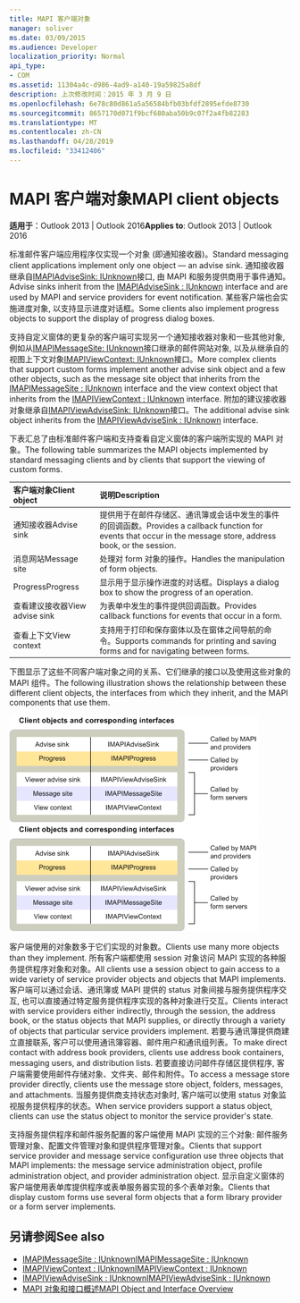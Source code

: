 ```yaml
---
title: MAPI 客户端对象
manager: soliver
ms.date: 03/09/2015
ms.audience: Developer
localization_priority: Normal
api_type:
- COM
ms.assetid: 11304a4c-d986-4ad9-a140-19a59825a8df
description: 上次修改时间：2015 年 3 月 9 日
ms.openlocfilehash: 6e78c80d861a5a56584bfb03bfdf2895efde8730
ms.sourcegitcommit: 8657170d071f9bcf680aba50b9c07f2a4fb82283
ms.translationtype: MT
ms.contentlocale: zh-CN
ms.lasthandoff: 04/28/2019
ms.locfileid: "33412406"
---
```

# <a name="mapi-client-objects"></a><span data-ttu-id="3f7a6-103">MAPI 客户端对象</span><span class="sxs-lookup"><span data-stu-id="3f7a6-103">MAPI client objects</span></span>
  
<span data-ttu-id="3f7a6-104">**适用于**：Outlook 2013 | Outlook 2016</span><span class="sxs-lookup"><span data-stu-id="3f7a6-104">**Applies to**: Outlook 2013 | Outlook 2016</span></span> 
  
<span data-ttu-id="3f7a6-105">标准邮件客户端应用程序仅实现一个对象 (即通知接收器)。</span><span class="sxs-lookup"><span data-stu-id="3f7a6-105">Standard messaging client applications implement only one object — an advise sink.</span></span> <span data-ttu-id="3f7a6-106">通知接收器继承自[IMAPIAdviseSink: IUnknown](imapiadvisesinkiunknown.md)接口, 由 MAPI 和服务提供商用于事件通知。</span><span class="sxs-lookup"><span data-stu-id="3f7a6-106">Advise sinks inherit from the [IMAPIAdviseSink : IUnknown](imapiadvisesinkiunknown.md) interface and are used by MAPI and service providers for event notification.</span></span> <span data-ttu-id="3f7a6-107">某些客户端也会实施进度对象, 以支持显示进度对话框。</span><span class="sxs-lookup"><span data-stu-id="3f7a6-107">Some clients also implement progress objects to support the display of progress dialog boxes.</span></span> 
  
<span data-ttu-id="3f7a6-108">支持自定义窗体的更复杂的客户端可实现另一个通知接收器对象和一些其他对象, 例如从[IMAPIMessageSite: IUnknown](imapimessagesiteiunknown.md)接口继承的邮件网站对象, 以及从继承自的视图上下文对象[IMAPIViewContext: IUnknown](imapiviewcontextiunknown.md)接口。</span><span class="sxs-lookup"><span data-stu-id="3f7a6-108">More complex clients that support custom forms implement another advise sink object and a few other objects, such as the message site object that inherits from the [IMAPIMessageSite : IUnknown](imapimessagesiteiunknown.md) interface and the view context object that inherits from the [IMAPIViewContext : IUnknown](imapiviewcontextiunknown.md) interface.</span></span> <span data-ttu-id="3f7a6-109">附加的建议接收器对象继承自[IMAPIViewAdviseSink: IUnknown](imapiviewadvisesinkiunknown.md)接口。</span><span class="sxs-lookup"><span data-stu-id="3f7a6-109">The additional advise sink object inherits from the [IMAPIViewAdviseSink : IUnknown](imapiviewadvisesinkiunknown.md) interface.</span></span> 
  
<span data-ttu-id="3f7a6-110">下表汇总了由标准邮件客户端和支持查看自定义窗体的客户端所实现的 MAPI 对象。</span><span class="sxs-lookup"><span data-stu-id="3f7a6-110">The following table summarizes the MAPI objects implemented by standard messaging clients and by clients that support the viewing of custom forms.</span></span>
  
|<span data-ttu-id="3f7a6-111">**客户端对象**</span><span class="sxs-lookup"><span data-stu-id="3f7a6-111">**Client object**</span></span>|<span data-ttu-id="3f7a6-112">**说明**</span><span class="sxs-lookup"><span data-stu-id="3f7a6-112">**Description**</span></span>|
|:-----|:-----|
|<span data-ttu-id="3f7a6-113">通知接收器</span><span class="sxs-lookup"><span data-stu-id="3f7a6-113">Advise sink</span></span>  <br/> |<span data-ttu-id="3f7a6-114">提供用于在邮件存储区、通讯簿或会话中发生的事件的回调函数。</span><span class="sxs-lookup"><span data-stu-id="3f7a6-114">Provides a callback function for events that occur in the message store, address book, or the session.</span></span>  <br/> |
|<span data-ttu-id="3f7a6-115">消息网站</span><span class="sxs-lookup"><span data-stu-id="3f7a6-115">Message site</span></span>  <br/> |<span data-ttu-id="3f7a6-116">处理对 form 对象的操作。</span><span class="sxs-lookup"><span data-stu-id="3f7a6-116">Handles the manipulation of form objects.</span></span>  <br/> |
|<span data-ttu-id="3f7a6-117">Progress</span><span class="sxs-lookup"><span data-stu-id="3f7a6-117">Progress</span></span>  <br/> |<span data-ttu-id="3f7a6-118">显示用于显示操作进度的对话框。</span><span class="sxs-lookup"><span data-stu-id="3f7a6-118">Displays a dialog box to show the progress of an operation.</span></span>  <br/> |
|<span data-ttu-id="3f7a6-119">查看建议接收器</span><span class="sxs-lookup"><span data-stu-id="3f7a6-119">View advise sink</span></span>  <br/> |<span data-ttu-id="3f7a6-120">为表单中发生的事件提供回调函数。</span><span class="sxs-lookup"><span data-stu-id="3f7a6-120">Provides callback functions for events that occur in a form.</span></span>  <br/> |
|<span data-ttu-id="3f7a6-121">查看上下文</span><span class="sxs-lookup"><span data-stu-id="3f7a6-121">View context</span></span>  <br/> |<span data-ttu-id="3f7a6-122">支持用于打印和保存窗体以及在窗体之间导航的命令。</span><span class="sxs-lookup"><span data-stu-id="3f7a6-122">Supports commands for printing and saving forms and for navigating between forms.</span></span>  <br/> |
   
<span data-ttu-id="3f7a6-123">下图显示了这些不同客户端对象之间的关系、它们继承的接口以及使用这些对象的 MAPI 组件。</span><span class="sxs-lookup"><span data-stu-id="3f7a6-123">The following illustration shows the relationship between these different client objects, the interfaces from which they inherit, and the MAPI components that use them.</span></span> 
  
<span data-ttu-id="3f7a6-124">![客户端对象和相应的接口](media/amapi_65.gif "客户端对象和相应的接口")</span><span class="sxs-lookup"><span data-stu-id="3f7a6-124">![Client objects and corresponding interfaces](media/amapi_65.gif "Client objects and corresponding interfaces")</span></span>
  
<span data-ttu-id="3f7a6-125">客户端使用的对象数多于它们实现的对象数。</span><span class="sxs-lookup"><span data-stu-id="3f7a6-125">Clients use many more objects than they implement.</span></span> <span data-ttu-id="3f7a6-126">所有客户端都使用 session 对象访问 MAPI 实现的各种服务提供程序对象和对象。</span><span class="sxs-lookup"><span data-stu-id="3f7a6-126">All clients use a session object to gain access to a wide variety of service provider objects and objects that MAPI implements.</span></span> <span data-ttu-id="3f7a6-127">客户端可以通过会话、通讯簿或 MAPI 提供的 status 对象间接与服务提供程序交互, 也可以直接通过特定服务提供程序实现的各种对象进行交互。</span><span class="sxs-lookup"><span data-stu-id="3f7a6-127">Clients interact with service providers either indirectly, through the session, the address book, or the status objects that MAPI supplies, or directly through a variety of objects that particular service providers implement.</span></span> <span data-ttu-id="3f7a6-128">若要与通讯簿提供商建立直接联系, 客户可以使用通讯簿容器、邮件用户和通讯组列表。</span><span class="sxs-lookup"><span data-stu-id="3f7a6-128">To make direct contact with address book providers, clients use address book containers, messaging users, and distribution lists.</span></span> <span data-ttu-id="3f7a6-129">若要直接访问邮件存储区提供程序, 客户端需要使用邮件存储对象、文件夹、邮件和附件。</span><span class="sxs-lookup"><span data-stu-id="3f7a6-129">To access a message store provider directly, clients use the message store object, folders, messages, and attachments.</span></span> <span data-ttu-id="3f7a6-130">当服务提供商支持状态对象时, 客户端可以使用 status 对象监视服务提供程序的状态。</span><span class="sxs-lookup"><span data-stu-id="3f7a6-130">When service providers support a status object, clients can use the status object to monitor the service provider's state.</span></span>
  
<span data-ttu-id="3f7a6-131">支持服务提供程序和邮件服务配置的客户端使用 MAPI 实现的三个对象: 邮件服务管理对象、配置文件管理对象和提供程序管理对象。</span><span class="sxs-lookup"><span data-stu-id="3f7a6-131">Clients that support service provider and message service configuration use three objects that MAPI implements: the message service administration object, profile administration object, and provider administration object.</span></span> <span data-ttu-id="3f7a6-132">显示自定义窗体的客户端使用表单库提供程序或表单服务器实现的多个表单对象。</span><span class="sxs-lookup"><span data-stu-id="3f7a6-132">Clients that display custom forms use several form objects that a form library provider or a form server implements.</span></span>
  
## <a name="see-also"></a><span data-ttu-id="3f7a6-133">另请参阅</span><span class="sxs-lookup"><span data-stu-id="3f7a6-133">See also</span></span>

- [<span data-ttu-id="3f7a6-134">IMAPIMessageSite : IUnknown</span><span class="sxs-lookup"><span data-stu-id="3f7a6-134">IMAPIMessageSite : IUnknown</span></span>](imapimessagesiteiunknown.md) 
- [<span data-ttu-id="3f7a6-135">IMAPIViewContext : IUnknown</span><span class="sxs-lookup"><span data-stu-id="3f7a6-135">IMAPIViewContext : IUnknown</span></span>](imapiviewcontextiunknown.md)  
- [<span data-ttu-id="3f7a6-136">IMAPIViewAdviseSink : IUnknown</span><span class="sxs-lookup"><span data-stu-id="3f7a6-136">IMAPIViewAdviseSink : IUnknown</span></span>](imapiviewadvisesinkiunknown.md)
- [<span data-ttu-id="3f7a6-137">MAPI 对象和接口概述</span><span class="sxs-lookup"><span data-stu-id="3f7a6-137">MAPI Object and Interface Overview</span></span>](mapi-object-and-interface-overview.md)

